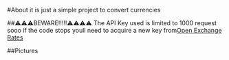 #About
it is just a simple project to convert currencies


##⚠️⚠️⚠️BEWARE!!!!!⚠️⚠️⚠️⚠️
 The API Key used is limited to 1000 request sooo if the code stops youll need to acquire a new key from<a href="https://openexchangerates.org/account/app-ids">Open Exchange Rates<a/>

 ##Pictures
 
